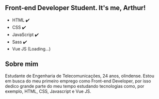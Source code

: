 ## Front-end Developer Student. It's me, Arthur!

- HTML :heavy_check_mark:
- CSS :heavy_check_mark:
- JavaScript :heavy_check_mark:
- Sass ✔️         
- Vue JS (Loading...)

## Sobre mim

Estudante de Engenharia de Telecomunicações, 24 anos, olindense. Estou em busca do meu primeiro emprego como Front-end Developer, por isso dedico grande parte do meu tempo estudando tecnologias como, por exemplo, HTML, CSS, Javascript e Vue JS.



